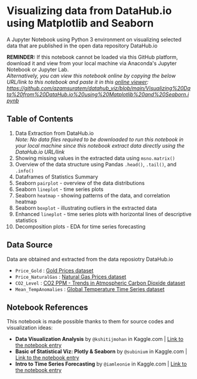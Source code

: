 # Visualizing data from DataHub.io using Matplotlib and Seaborn
A Jupyter Notebook using Python 3 environment on visualizing selected data that are published in the open data repository DataHub.io

<b>REMINDER:</b> If this notebook cannot be loaded via this GitHub platform, download it and view from your local machine via Anaconda's Jupyter Notebook or Jupyter Lab.
<br><i>Alternatively, you can view this notebook online by copying the below URL/link to this notebook and paste it in this [online viewer](https://nbviewer.jupyter.org/): https://github.com/azamsuratem/datahub_viz/blob/main/Visualizing%20Data%20from%20DataHub.io%20using%20Matplotlib%20and%20Seaborn.ipynb</i>

## Table of Contents
1. Data Extraction from DataHub.io
<br><i>Note: No data files required to be downloaded to run this notebook in your local machine since this notebook extract data directly using the DataHub.io URL/link</i>
2. Showing missing values in the extracted data using `msno.matrix()`
3. Overview of the data structure using Pandas `.head()`, `.tail()`, and `.info()`
4. Dataframes of Statistics Summary
5. Seaborn `pairplot` - overview of the data distributions
6. Seaborn `lineplot` - time series plots
7. Seaborn `heatmap` - showing patterns of the data, and correlation heatmap
8. Seaborn `boxplot` - illustrating outliers in the extracted data
9. Enhanced `lineplot` - time series plots with horizontal lines of descriptive statistics
10. Decomposition plots - EDA for time series forecasting

## Data Source
Data are obtained and extracted from the data reposiotry DataHub.io
- `Price_Gold` : [Gold Prices dataset](https://datahub.io/core/gold-prices)
- `Price_NaturalGas` : [Natural Gas Prices dataset](https://datahub.io/core/natural-gas)
- `CO2_Level` : [CO2 PPM - Trends in Atmospheric Carbon Dioxide dataset](https://datahub.io/core/co2-ppm-daily)
- `Mean_TempAnomalies` : [Global Temperature Time Series dataset](https://datahub.io/core/global-temp)

## Notebook References
This notebook is made possible thanks to them for source codes and visualization ideas:
- <b>Data Visualization Analysis</b> by `@kshitijmohan` in Kaggle.com | [Link to the notebook entry](https://www.kaggle.com/kshitijmohan/data-visualization-analysis)
- <b>Basic of Statistical Viz: Plotly & Seaborn</b> by `@subinium` in Kaggle.com | [Link to the notebook entry](https://www.kaggle.com/subinium/basic-of-statistical-viz-plotly-seaborn)
- <b>Intro to Time Series Forecasting</b> by `@iamleonie` in Kaggle.com | [Link to the notebook entry](https://www.kaggle.com/iamleonie/intro-to-time-series-forecasting)
